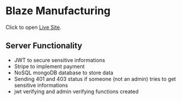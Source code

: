 # Blaze Manufacturing

Click to open [Live Site](https://blaze-manufacturing.netlify.app/).

## Server Functionality
 - JWT to secure sensitive informations
 - Stripe to implement payment
 - NoSQL mongoDB database to store data
 - Sending 401 and 403 status if someone (not an admin) tries to get sensitive informations
 - jwt verifying and admin verifying functions created